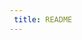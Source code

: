 ```yaml
---
 title: README
---
```

<? `\n![${displayName} logo][${@alias(@exists('../../assets/logo.svg'), 'asset')}]\n` ?>
<?!>

<? `\n# ${displayName}\n` ?>
<?!>

<? `\n${description}\n` ?>
<?!>

<? ?>
<?!>

<? `\n### Concepts\n\n${@include('docs/MDON_CONCEPTS.md')}` ?>
<?!>

<? ?>
[mdon-gist]: https://gist.github.com/daflair/d92ae1d4f54d7cb43a434388c6adabaf
<?!>
